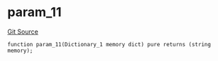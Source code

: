 # param_11
[Git Source](https://github.com/metacontract/mc/blob/93e4f2d4a013f48ae1db91ed21bff3eb8a27ce1d/src/devkit/Flattened.sol)


```solidity
function param_11(Dictionary_1 memory dict) pure returns (string memory);
```

